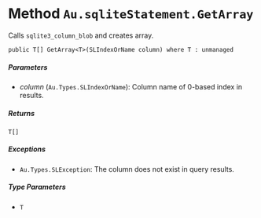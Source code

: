 # Method `Au.sqliteStatement.GetArray`

Calls `sqlite3_column_blob` and creates array.

```
public T[] GetArray<T>(SLIndexOrName column) where T : unmanaged
```

##### Parameters

- *column*  (`Au.Types.SLIndexOrName`):
    Column name of 0-based index in results.

##### Returns

`T[]`

##### Exceptions

- `Au.Types.SLException`:
    The column does not exist in query results.

##### Type Parameters

- `T`